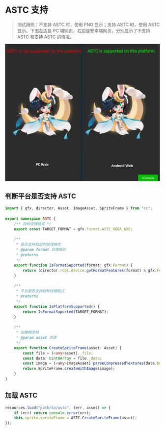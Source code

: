 # ASTC 支持

> 测试用例：不支持 ASTC 时，使用 PNG 显示；支持 ASTC 时，使用 ASTC 显示。下图左边是 PC 端网页，右边是安卓端网页，分别显示了不支持 ASTC 和支持 ASTC 的情况。

![ASTC](image.png)

## 判断平台是否支持 ASTC

```typescript
import { gfx, director, Asset, ImageAsset, SpriteFrame } from "cc";

export namespace ASTC {
    /** 目标纹理格式 */
    export const TARGET_FORMAT = gfx.Format.ASTC_RGBA_6X6;

    /**
     * 是否支持指定的纹理格式
     * @param format 纹理格式
     * @returns
     */
    export function IsFormatSuported(format: gfx.Format) {
        return (director.root.device.getFormatFeatures(format) & gfx.FormatFeatureBit.SAMPLED_TEXTURE) > 0;
    }

    /**
     * 平台是否支持目标纹理格式
     * @returns
     */
    export function IsPlatformSupported() {
        return IsFormatSuported(TARGET_FORMAT);
    }

    /**
     * 创建精灵帧
     * @param asset 资源
     */
    export function CreateSpriteFrame(asset: Asset) {
        const file = (<any>asset)._file;
        const data: Uint8Array = file._data;
        const image = (<any>ImageAsset).parseCompressedTextures(data.buffer, 2);
        return SpriteFrame.createWithImage(image);
    }
}
```

## 加载 ASTC

```typescript
resources.load("path/to/astc", (err, asset) => {
    if (err) return console.error(err);
    this.sprite.spriteFrame = ASTC.CreateSpriteFrame(asset);
});
```
